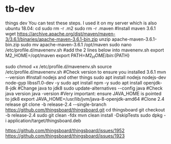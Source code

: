 # tb-dev
things dev
You can test these steps. I used it on my server which is also ubuntu 18.04:
cd
sudo rm -r .m2
sudo rm -r .maven
#Install maven 3.6.1
wget https://archive.apache.org/dist/maven/maven-3/3.6.1/binaries/apache-maven-3.6.1-bin.zip
unzip apache-maven-3.6.1-bin.zip
sudo mv apache-maven-3.6.1 /opt/maven
sudo nano /etc/profile.d/mavenenv.sh
#add the 2 lines below into mavenenv.sh
export M2_HOME=/opt/maven
export PATH=${M2_HOME}/bin:${PATH}

sudo chmod +x /etc/profile.d/mavenenv.sh
source /etc/profile.d/mavenenv.sh
#Check version to ensure you installed 3.6.1
mvn --version
#Install nodejs and other things
sudo apt install nodejs nodejs-dev node-gyp libssl1.0-dev -y
sudo apt install npm -y
sudo apt install openjdk-8-jdk
#Change java to jdk8
sudo update-alternatives --config java
#Check java version
java -version
#Very important: ensure JAVA_HOME is pointed to jdk8
export JAVA_HOME=/usr/lib/jvm/java-8-openjdk-amd64
#Clone 2.4 release
git clone -b release-2.4 --single-branch https://github.com/thingsboard/thingsboard.git
cd thingsboard
git checkout -b release-2.4
sudo git clean -fdx
mvn clean install -DskipTests
sudo dpkg -i application/target/thingsboard.deb

https://github.com/thingsboard/thingsboard/issues/1952
https://github.com/thingsboard/thingsboard/issues/1923
